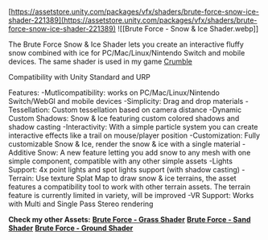 [https://assetstore.unity.com/packages/vfx/shaders/brute-force-snow-ice-shader-221389](https://assetstore.unity.com/packages/vfx/shaders/brute-force-snow-ice-shader-221389)
![[Brute Force - Snow & Ice Shader.webp]]

The Brute Force Snow & Ice Shader lets you create an interactive fluffy snow combined with ice for PC/Mac/Linux/Nintendo Switch and mobile devices. The same shader is used in my game [Crumble](https://store.steampowered.com/app/1061180/Crumble/)

Compatibility with Unity Standard and URP

Features:
-Mutlicompatibility: works on PC/Mac/Linux/Nintendo Switch/WebGl and mobile devices
-Simplicity: Drag and drop materials
-Tessellation: Custom tessellation based on camera distance
-Dynamic Custom Shadows: Snow & Ice featuring custom colored shadows and shadow casting
-Interactivity: With a simple particle system you can create interactive effects like a trail on mouse/player position
-Customization: Fully customizable Snow & Ice, render the snow & ice with a single material
-Additive Snow: A new feature letting you add snow to any mesh with one simple component, compatible with any other simple assets
-Lights Support: 4x point lights and spot lights support (with shadow casting)
-Terrain: Use texture Splat Map to draw snow & ice terrains, the asset features a compatibility tool to work with other terrain assets. The terrain feature is currently limited in variety, will be improved
-VR Support: Works with Multi and Single Pass Stereo rendering

**Check my other Assets:**
**[Brute Force - Grass Shader](https://assetstore.unity.com/packages/vfx/shaders/brute-force-grass-shader-192388)**
**[Brute Force - Sand Shader](https://assetstore.unity.com/packages/vfx/shaders/brute-force-sand-shader-239142)**
**[Brute Force - Ground Shader](https://assetstore.unity.com/packages/vfx/shaders/brute-force-ground-shader-267152)**